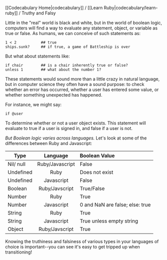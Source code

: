[[Codecabulary Home|codecabulary]] / [[Learn Ruby|codecabulary/learn-ruby]] / Truthy and Falsy

<!-- ---title: Truthy and Falsy -->

Little in the "real" world is black and white, but in the world of boolean logic, computers will find a way to evaluate any statement, object, or variable as true or false. As humans, we can conceive of such statements as:

	1 < 2 			## true
	ships.sunk?		## if true, a game of Battleship is over
	
But what about statements like:

	if chair		## is a chair inherently true or false?
	unless 1		## what about the number 1?
	
These statements would sound more than a little crazy in natural language, but in computer science they often have a sound purpose: to check whether an error has occurred, whether a user has entered some value, or whether something unexpected has happened.

For instance, we might say:

	if @user
	
To determine whether or not a user object exists. This statement will evaluate to true if a user is signed in, and false if a user is not. 

_But Boolean logic varies across languages._ Let's look at some of the differences between Ruby and Javascript:

| Type           | Language              | Boolean Value                              | 
| --------------  |:------------------------:|:--------------------------------------------|
| Nil/ null       | Ruby/Javascript    | False                                            |
| Undefined  | Ruby                     | Does not exist                               |
| Undefined  | Javascript             | False                                              |
| Boolean     | Ruby/Javscript      | True/False                                      |
| Number     | Ruby                     | True                                                |
| Number     | Javascript             | 0 and NaN are false; else: true      |
| String        | Ruby                     | True                                                |
| String        | Javascript             | True unless empty string                |
| Object      | Ruby/Javscript      | True                                                |
 
Knowing the truthiness and falsiness of various types in your languages of choice is important--you can see it's easy to get tripped up when transitioning!
